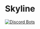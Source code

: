 # Skyline

[![Discord Bots](https://top.gg/api/widget/status/800344695069999144.svg)](https://top.gg/bot/800344695069999144)
